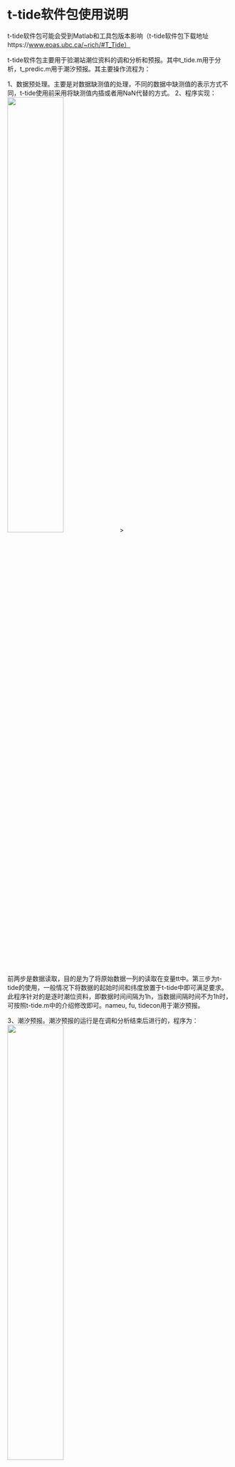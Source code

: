 # t-tide软件包使用说明

t-tide软件包可能会受到Matlab和工具包版本影响（t-tide软件包下载地址https://www.eoas.ubc.ca/~rich/#T_Tide）

t-tide软件包主要用于验潮站潮位资料的调和分析和预报。其中t_tide.m用于分析，t_predic.m用于潮汐预报。其主要操作流程为：

1、数据预处理。主要是对数据缺测值的处理，不同的数据中缺测值的表示方式不同，t-tide使用前采用将缺测值内插或者用NaN代替的方式。
2、程序实现：
    <img src="./pics/t_tide_1.png" width="50%">>

前两步是数据读取，目的是为了将原始数据一列的读取在变量tt中。第三步为t-tide的使用，一般情况下将数据的起始时间和纬度放置于t-tide中即可满足要求。此程序针对的是逐时潮位资料，即数据时间间隔为1h，当数据间隔时间不为1h时，可按照t-tide.m中的介绍修改即可。nameu, fu, tidecon用于潮汐预报。

3、潮汐预报。潮汐预报的运行是在调和分析结束后进行的，程序为：
    <img src="./pics/t_tide_2.png" width="50%">

这时，计算的变量yout即为不含计算数据平均值的预报潮位。

4、潮流调和分析

```MATLAB
[nameu, fu, tidecon xout]=t_tide(zeta(实数)或u+iv（虚数），0.5（小时数），'output','tide_e.dat');
% xout tidal flow/elevations
```

noise=原始时间序列-xout; （余流residule）
注意：时间序列必须等间距（此处0.5hr）

**注**：

如果做潮流调和分析的话，也类似，只不过一开始就要通过U+sqrt(-1)*V把U,V两个方向的数据合并成一个复数数组（U为东，V为北）。输出参数介绍：

major为分潮流最大流速，minor为最小流速（潮流矢量随着时间顺时针转时minor为负)，inc椭圆旋转方向（即正北方顺时针旋转的度数），pha对应长轴上的迟角。

这里各个分潮的频率的单位都是cph，如果要换成HZ的话，需要除3600.

如何画潮流椭圆的程序，
    
```MATLAB
function lemax=tidal_ellipse(uam,uph,vam,vph,omega,depth,color)
% 单一站点垂向潮流椭圆（2014-8-27）
% 专用于本次观测的数据
% uam：流速u的振幅
% uph：流速u的迟角
% vam：流速v的振幅
% vph：流速v的迟角
% omega：对应分潮的角频率(M2:1.4050789e-4;S2:1.4544410e-4;K1:7.2921161e-5;O1:6.7597750e-5)
% depth：对应的水深
% color：潮流椭圆的颜色
t=[0:300:36*3600];
u=uam*cos(omega*t-uph/180*pi);
v=vam*cos(omega*t-vph/180*pi);
L=sqrt(u.^2+v.^2);
Lmax=max(L);
lemax = max(Lmax)
Lmin=min(L);
pmax=find(L==Lmax);
pmin=find(L==Lmin);
plot(u,depth+v,'color',color,'linewidth',1.5);
hold on
```
